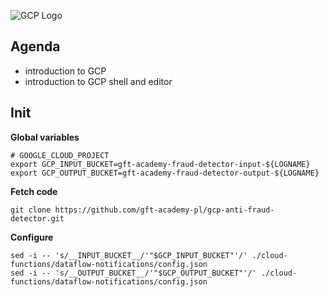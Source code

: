 ![GCP Logo](https://raw.githubusercontent.com/gft-academy-pl/gcp-anti-fraud-detector/master/assets/google-platform.png)

## Agenda

- introduction to GCP
- introduction to GCP shell and editor

## Init

**Global variables**

```
# GOOGLE_CLOUD_PROJECT
export GCP_INPUT_BUCKET=gft-academy-fraud-detector-input-${LOGNAME}
export GCP_OUTPUT_BUCKET=gft-academy-fraud-detector-output-${LOGNAME}
```

**Fetch code**

```
git clone https://github.com/gft-academy-pl/gcp-anti-fraud-detector.git
```

**Configure**

```
sed -i -- 's/__INPUT_BUCKET__/'"$GCP_INPUT_BUCKET"'/' ./cloud-functions/dataflow-notifications/config.json
sed -i -- 's/__OUTPUT_BUCKET__/'"$GCP_OUTPUT_BUCKET"'/' ./cloud-functions/dataflow-notifications/config.json
```

